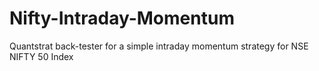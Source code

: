 # Nifty-Intraday-Momentum
Quantstrat back-tester for a simple intraday momentum strategy for NSE NIFTY 50 Index

